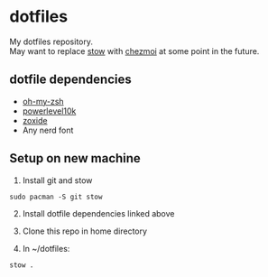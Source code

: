 # dotfiles
My dotfiles repository.<br>
May want to replace [stow](https://www.gnu.org/software/stow/) with [chezmoi](https://www.chezmoi.io/) at some point in the future.

## dotfile dependencies
- [oh-my-zsh](https://github.com/ohmyzsh/ohmyzsh)
- [powerlevel10k](https://github.com/romkatv/powerlevel10k)
- [zoxide](https://github.com/ajeetdsouza/zoxide)
- Any nerd font

## Setup on new machine

1. Install git and stow<br>
```
sudo pacman -S git stow
```

2. Install dotfile dependencies linked above

3. Clone this repo in home directory

4. In ~/dotfiles:<br>
```
stow .
```
